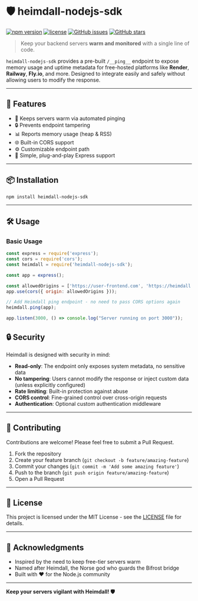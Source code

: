 # 🛡️ heimdall-nodejs-sdk

[![npm version](https://img.shields.io/npm/v/heimdall-nodejs-sdk.svg)](https://www.npmjs.com/package/heimdall-nodejs-sdk)
[![license](https://img.shields.io/npm/l/heimdall-nodejs-sdk)](./LICENSE)
[![GitHub issues](https://img.shields.io/github/issues/shivdutt-B/heimdall-nodejs-sdk)](https://github.com/shivdutt-B/heimdall-nodejs-sdk/issues)
[![GitHub stars](https://img.shields.io/github/stars/shivdutt-B/heimdall-nodejs-sdk)](https://github.com/shivdutt-B/heimdall-nodejs-sdk)

> Keep your backend servers **warm and monitored** with a single line of code.

`heimdall-nodejs-sdk` provides a pre-built `/__ping__` endpoint to expose memory usage and uptime metadata for free-hosted platforms like **Render**, **Railway**, **Fly.io**, and more. Designed to integrate easily and safely without allowing users to modify the response.

---

## 🚀 Features

- 🔁 Keeps servers warm via automated pinging
- 🔒 Prevents endpoint tampering
- 📊 Reports memory usage (heap & RSS)
- 🌐 Built-in CORS support
- ⚙️ Customizable endpoint path
- 🧩 Simple, plug-and-play Express support

---

## 📦 Installation

```bash
npm install heimdall-nodejs-sdk
```

---

## 🛠️ Usage

### Basic Usage

```javascript
const express = require('express');
const cors = require('cors');
const heimdall = require('heimdall-nodejs-sdk');

const app = express();

const allowedOrigins = ['https://user-frontend.com', 'https://heimdall.com'];
app.use(cors({ origin: allowedOrigins }));

// Add Heimdall ping endpoint - no need to pass CORS options again
heimdall.ping(app);

app.listen(3000, () => console.log("Server running on port 3000"));
```


## 🔒 Security

Heimdall is designed with security in mind:

- **Read-only**: The endpoint only exposes system metadata, no sensitive data
- **No tampering**: Users cannot modify the response or inject custom data (unless explicitly configured)
- **Rate limiting**: Built-in protection against abuse
- **CORS control**: Fine-grained control over cross-origin requests
- **Authentication**: Optional custom authentication middleware

---


## 🤝 Contributing

Contributions are welcome! Please feel free to submit a Pull Request.

1. Fork the repository
2. Create your feature branch (`git checkout -b feature/amazing-feature`)
3. Commit your changes (`git commit -m 'Add some amazing feature'`)
4. Push to the branch (`git push origin feature/amazing-feature`)
5. Open a Pull Request

---

## 📄 License

This project is licensed under the MIT License - see the [LICENSE](LICENSE) file for details.

---

## 🙏 Acknowledgments

- Inspired by the need to keep free-tier servers warm
- Named after Heimdall, the Norse god who guards the Bifrost bridge
- Built with ❤️ for the Node.js community

---

**Keep your servers vigilant with Heimdall! 🛡️**